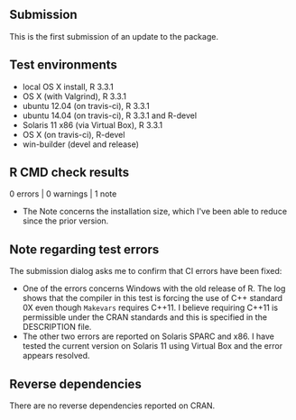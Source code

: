 ## Submission

This is the first submission of an update to the package.  

## Test environments
* local OS X install, R 3.3.1
*	OS X (with Valgrind), R 3.3.1
* ubuntu 12.04 (on travis-ci), R 3.3.1
* ubuntu 14.04 (on travis-ci), R 3.3.1 and R-devel
* Solaris 11 x86 (via Virtual Box), R 3.3.1
* OS X (on travis-ci), R-devel
* win-builder (devel and release)

## R CMD check results

0 errors | 0 warnings | 1 note

* The Note concerns the installation size, which I've been able to reduce since the prior version.

## Note regarding test errors

The submission dialog asks me to confirm that CI errors have been fixed:
*	One of the errors concerns Windows with the old release of R. The log shows that the compiler in this test is forcing the use of C++ standard 0X even though `Makevars` requires C++11. I believe requiring C++11 is permissible under the CRAN standards and this is specified in the DESCRIPTION file.
* The other two errors are reported on Solaris SPARC and x86. I have tested the current version on Solaris 11 using Virtual Box and the error appears resolved.

## Reverse dependencies

There are no reverse dependencies reported on CRAN. 